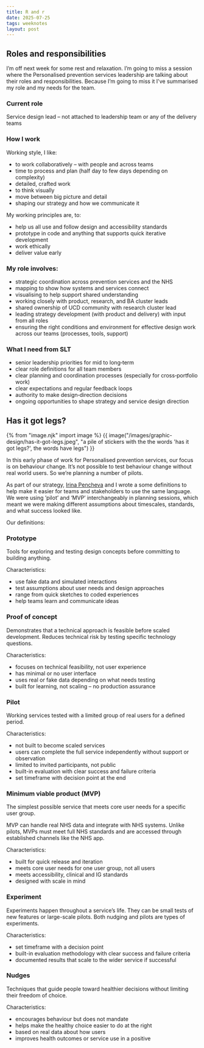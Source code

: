 ```yaml
---
title: R and r
date: 2025-07-25
tags: weeknotes
layout: post
---
```


## Roles and responsibilities

I’m off next week for some rest and relaxation. I’m going to miss a session where the Personalised prevention services leadership are talking about their roles and responsibilities. Because I’m going to miss it I've summarised my role and my needs for the team.

### Current role
Service design lead – not attached to leadership team or any of the delivery teams

### How I work

Working style, I like:
- to work collaboratively – with people and across teams
- time to process and plan (half day to few days depending on complexity)
- detailed, crafted work
- to think visually
- move between big picture and detail
- shaping our strategy and how we communicate it

My working principles are, to:
- help us all use and follow design and accessibility standards
- prototype in code and anything that supports quick iterative development
- work ethically
- deliver value early

### My role involves:
- strategic coordination across prevention services and the NHS
- mapping to show how systems and services connect
- visualising to help support shared understanding
- working closely with product, research, and BA cluster leads
- shared ownership of UCD community with research cluster lead
- leading strategy development (with product and delivery) with input from all roles
- ensuring the right conditions and environment for effective design work across our teams (processes, tools, support)

### What I need from SLT
- senior leadership priorities for mid to long‑term
- clear role definitions for all team members
- clear planning and coordination processes (especially for cross‑portfolio work)
- clear expectations and regular feedback loops
- authority to make design‑direction decisions
- ongoing opportunities to shape strategy and service design direction

## Has it got legs?

{% from "image.njk" import image %}
{{ image("/images/graphic-design/has-it-got-legs.jpeg", "a pile of stickers with the the words 'has it got legs?', the words have legs") }}

In this early phase of work for Personalised prevention services, our focus is on behaviour change. It’s not possible to test behaviour change without real world users. So we’re planning a number of pilots.

As part of our strategy, [Irina Pencheva](https://www.linkedin.com/in/irina-pencheva-2b431825/) and I wrote a some definitions to help make it easier for teams and stakeholders to use the same language. We were using ’pilot’ and ‘MVP’ interchangeably in planning sessions, which meant we were making different assumptions about timescales, standards, and what success looked like.

Our definitions:

### Prototype

Tools for exploring and testing design concepts before committing to building anything.

Characteristics:

- use fake data and simulated interactions
- test assumptions about user needs and design approaches
- range from quick sketches to coded experiences
- help teams learn and communicate ideas

### Proof of concept

Demonstrates that a technical approach is feasible before scaled development. Reduces technical risk by testing specific technology questions.

Characteristics:

- focuses on technical feasibility, not user experience
- has minimal or no user interface
- uses real or fake data depending on what needs testing
- built for learning, not scaling – no production assurance

### Pilot

Working services tested with a limited group of real users for a defined period.

Characteristics:

 - not built to become scaled services
 - users can complete the full service independently without support or observation
 - limited to invited participants, not public
 - built-in evaluation with clear success and failure criteria
 - set timeframe with decision point at the end


### Minimum viable product (MVP)

The simplest possible service that meets core user needs for a specific user group.

MVP can handle real NHS data and integrate with NHS systems. Unlike pilots, MVPs must meet full NHS standards and are accessed through established channels like the NHS app.

Characteristics:

- built for quick release and iteration
- meets core user needs for one user group, not all users
- meets accessibility, clinical and IG standards
- designed with scale in mind

### Experiment

Experiments happen throughout a service’s life. They can be small
tests of new features or large-scale pilots. Both nudging and pilots
are types of experiments.

Characteristics:

- set timeframe with a decision point
- built-in evaluation methodology with clear success and failure criteria
- documented results that scale to the wider service if successful

### Nudges

Techniques that guide people toward healthier decisions without limiting their freedom of choice.

Characteristics:

- encourages behaviour but does not mandate
- helps make the healthy choice easier to do at the right
- based on real data about how users
- improves health outcomes or service use in a positive
